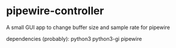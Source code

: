 # pipewire-controller
A small GUI app to change buffer size and sample rate for pipewire

dependencies (probably):
python3
python3-gi
pipewire
